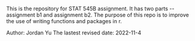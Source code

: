 This is the repository for STAT 545B assignment. It has two parts -- assignment b1 and assignment b2. The purpose of this repo is to improve the use of writing functions and packages in r.


Author: Jordan Yu 
The lastest revised date: 2022-11-4
